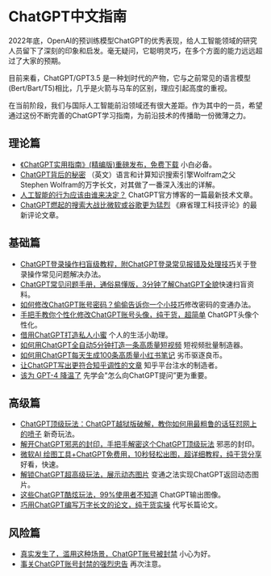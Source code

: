 # ChatGPT中文指南
2022年底，OpenAI的预训练模型ChatGPT的优秀表现，给人工智能领域的研究人员留下了深刻的印象和启发。毫无疑问，它聪明灵巧，在多个方面的能力远远超过了大家的预期。

目前来看，ChatGPT/GPT3.5 是一种划时代的产物，它与之前常见的语言模型 (Bert/Bart/T5)相比，几乎是火箭与马车的区别，理应引起高度的重视。

在当前阶段，我们与国际人工智能前沿领域还有很大差距。作为其中的一员，希望通过这份不断完善的ChatGPT学习指南，为前沿技术的传播助一份微薄之力。

## 理论篇

*  [《ChatGPT实用指南》(精编版)重磅发布，免费下载](https://mp.weixin.qq.com/s?__biz=Mzk0NDM3OTEyOQ==&mid=2247484456&idx=1&sn=b04067e44e90e20a310f8c3b922720b0&chksm=c324c1bef45348a8646f11f4a1061549dd7a5f99bbd9162fe467e4bf8e26a859a63e468802ab&token=1124812955&lang=zh_CN#rd) 小白必备。
* [ChatGPT背后的秘密](https://writings.stephenwolfram.com/2023/02/what-is-chatgpt-doing-and-why-does-it-work/) （英文）语言和计算知识搜索引擎Wolfram之父Stephen Wolfram的万字长文，对其做了一番深入浅出的详解。
* [人工智能的行为应该由谁来决定？](https://openai.com/blog/how-should-ai-systems-behave/) ChatGPT官方博客的一篇最新技术文章。
* [ChatGPT燃起的搜索大战比微软或谷歌更为猛烈](https://www.technologyreview.com/2023/02/16/1068695/chatgpt-chatbot-battle-search-microsoft-bing-google/) 《麻省理工科技评论》的最新评论文章。


## 基础篇
* [ChatGPT登录操作扫盲级教程，附ChatGPT登录常见报错及处理技巧](https://mp.weixin.qq.com/s?__biz=Mzk0NDM3OTEyOQ==&mid=2247484313&idx=1&sn=03a8db6db88cb6431dbdaa07d3ec1e62&chksm=c324c60ff4534f1945c52a3b506d1bbb4ac6691df12f45c31bfa7172c228107eeb9d29d08d3c&token=1124812955&lang=zh_CN#rd)关于登录操作常见问题解决办法。
* [ChatGPT常见问题手册，通俗易懂版，3分钟了解ChatGPT全貌](https://mp.weixin.qq.com/s?__biz=Mzk0NDM3OTEyOQ==&mid=2247484294&idx=1&sn=22373111ee42eaed60aa6ac7244feb17&chksm=c324c610f4534f0671dbaa5ec0e114726524cf4873c761f97d3b63d9bada9acdb6bfdfd54855&token=780654323&lang=zh_CN#rd)快速扫盲资料。
* [如何修改ChatGPT账号密码？偷偷告诉你一个小技巧](https://mp.weixin.qq.com/s?__biz=Mzk0NDM3OTEyOQ==&mid=2247484284&idx=1&sn=c5534858d7c7150e884c5af628cb0bee&chksm=c324c6eaf4534ffc4f2dabc85238e84432a3b2cd3f80763d0874ee8b430bf9df0dac5864bdd4&token=780654323&lang=zh_CN#rd)修改密码的变通办法。
*   [手把手教你个性化修改ChatGPT账号头像，纯干货，超简单](https://mp.weixin.qq.com/s?__biz=Mzk0NDM3OTEyOQ==&mid=2247484363&idx=1&sn=fcbf4a558165a8bf06e9c63c4daf466c&chksm=c324c65df4534f4be966e7e3b41350d342be005687ed7b9f905f4584c0dd0d4bfe0c6aa933fa&token=1124812955&lang=zh_CN#rd) ChatGPT头像个性化。
* [借用ChatGPT打造私人小蜜](https://mp.weixin.qq.com/s?__biz=Mzk0NDM3OTEyOQ==&mid=2247484192&idx=1&sn=2205547d162c4547328e6b5de6ce0e7f&chksm=c324c6b6f4534fa04c0d42dd9cacf9c58e7b5ff9de77961a0493b5b6dfce8055752014491138&token=780654323&lang=zh_CN#rd) 个人的生活小助理。
* [如何用ChatGPT全自动5分钟打造一条高质量短视频](https://mp.weixin.qq.com/s?__biz=Mzk0NDM3OTEyOQ==&mid=2247484246&idx=1&sn=042361231f3636010b668107335ba6aa&chksm=c324c6c0f4534fd634b15d39278a415f429bbd4de01df5d8acca496107a9d9500920df38983d&token=780654323&lang=zh_CN#rd) 短视频批量制造器。
* [如何用ChatGPT每天生成100条高质量小红书笔记](https://mp.weixin.qq.com/s?__biz=Mzk0NDM3OTEyOQ==&mid=2247484258&idx=1&sn=c74a7163194796ba30cb730d50afad6f&chksm=c324c6f4f4534fe206b2adda9dfbf0fa5e8a1ed4b5772de526635a44faaae53ed80905e0c875&token=780654323&lang=zh_CN#rd) 劣币驱逐良币。
* [让ChatGPT写出更符合知乎调性的文章](https://mp.weixin.qq.com/s?__biz=Mzk0NDM3OTEyOQ==&mid=2247484268&idx=1&sn=1e6ca9f8cfc5cc9c741d12255a45c4cc&chksm=c324c6faf4534fecaf3974bf8dc1ffc345a4b9f71b25db3d8df1f4a05568922b9f57d4a61bc0&token=780654323&lang=zh_CN#rd) 知乎平台注水的制造者。
*  [该为 GPT-4 降温了](https://mp.weixin.qq.com/s?__biz=Mzk0NDM3OTEyOQ==&mid=2247484325&idx=1&sn=0b0644e82007e0a16879a8cb80b5c644&chksm=c324c633f4534f25492f8c870aefa9437c6b054ef7c96197d4b3e66ff7cbaf80432c79c543c0&token=1124812955&lang=zh_CN#rd) 先学会"怎么向ChatGPT提问”更为重要。

## 高级篇
*  [ChatGPT顶级玩法：ChatGPT越狱版破解，教你如何用最粗鲁的话狂怼网上的喷子](https://mp.weixin.qq.com/s?__biz=Mzk0NDM3OTEyOQ==&mid=2247484425&idx=1&sn=c49de626c9ff42c8c3de8025b114a8fd&chksm=c324c19ff45348899a2face11086ca3dfee6cb97c99a1b8d8c4a42cfa5b60d24b4e80ee6e793&token=1124812955&lang=zh_CN#rd) 新奇玩法。
*  [解开ChatGPT邪恶的封印，手把手解密这个ChatGPT顶级玩法](https://mp.weixin.qq.com/s?__biz=Mzk0NDM3OTEyOQ==&mid=2247484436&idx=1&sn=659729b4149b8bcd05ba7b7d802e1c1d&chksm=c324c182f4534894de76ff685c48f9c22b1cff07c96b047f5733a00859cca9eb742aefb872e3&token=1124812955&lang=zh_CN#rd) 邪恶的封印。
*  [微软AI 绘图工具+ChatGPT免费用，10秒轻松出图，超详细教程，纯干货分享](https://mp.weixin.qq.com/s?__biz=Mzk0NDM3OTEyOQ==&mid=2247484475&idx=1&sn=50dcf3355d26d5c5564cc90163bb6a38&chksm=c324c1adf45348bbd490fa2899d27543e06f2f2607c2ca601a530546669c20dd44fcf1659d3c&token=1124812955&lang=zh_CN#rd) 好看，快速。
* [解锁ChatGPT超高级玩法，展示动态图片](https://mp.weixin.qq.com/s?__biz=Mzk0NDM3OTEyOQ==&mid=2247484222&idx=1&sn=ee4036694ad43c7a3949c84ebc94f07e&chksm=c324c6a8f4534fbea75eaa69a5b3e5d38c68f6cc6770665888e7c963b1cc8ecfc3fb82014e47&token=780654323&lang=zh_CN#rd) 变通之法实现ChatGPT返回动态图片。
*  [这些ChatGPT酷炫玩法，99%使用者不知道](https://mp.weixin.qq.com/s?__biz=Mzk0NDM3OTEyOQ==&mid=2247484389&idx=1&sn=34afea8c052e3d1333aa279cd8bbfabb&chksm=c324c673f4534f65985f219a05ef7b013ee5fcb4e3e951d23c2ae25c62009d42510b217a652c&token=1124812955&lang=zh_CN#rd) ChatGPT输出图像。
*  [巧用ChatGPT编写万字长文的论文，纯干货实操](https://mp.weixin.qq.com/s?__biz=Mzk0NDM3OTEyOQ==&mid=2247484412&idx=1&sn=63c2b3cac04da1d845337df102bf5431&chksm=c324c66af4534f7cec704e1d2ac2b0aa19d4b1e3635a5a1a196acb995b052162a3ce2916e2f4&token=1124812955&lang=zh_CN#rd) 代写长篇论文。


## 风险篇
* [真实发生了，滥用这种场景，ChatGPT账号被封禁](https://mp.weixin.qq.com/s?__biz=Mzk0NDM3OTEyOQ==&mid=2247484337&idx=1&sn=bfdbc2117b043752cd47268c291704b8&chksm=c324c627f4534f31f91009a8d519ca388c791ca0e8166eb7dc77abd8cb35b6d0d6d9d3511c13&token=1124812955&lang=zh_CN#rd) 小心为好。
* [ 事关ChatGPT账号封禁的强烈忠告](https://mp.weixin.qq.com/s?__biz=Mzk0NDM3OTEyOQ==&mid=2247484378&idx=1&sn=f14a6cb4cd7b319e93a09947b3ce9f32&chksm=c324c64cf4534f5ae111f57ac935bd01e26fa02501df26331af21580b76d65d23958604c6087&token=1124812955&lang=zh_CN#rd) 再次注意。

